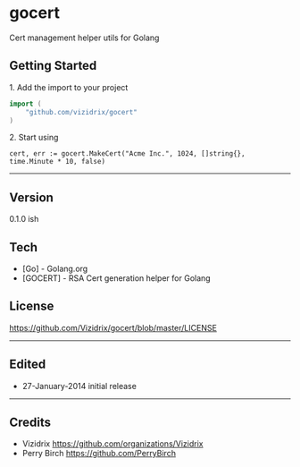 gocert
======

Cert management helper utils for Golang

## Getting Started ##

1\. Add the import to your project

````go
import (
	"github.com/vizidrix/gocert"
)
````

2\. Start using

````
cert, err := gocert.MakeCert("Acme Inc.", 1024, []string{}, time.Minute * 10, false)
````

----

Version
----
0.1.0 ish

Tech
----

* [Go] - Golang.org
* [GOCERT] - RSA Cert generation helper for Golang

License
----

https://github.com/Vizidrix/gocert/blob/master/LICENSE

----
## Edited
* 27-January-2014		initial release

----
## Credits
* Vizidrix <https://github.com/organizations/Vizidrix>
* Perry Birch <https://github.com/PerryBirch>
